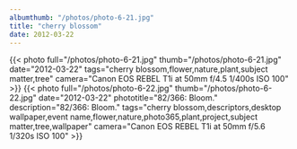 ```yaml
---
albumthumb: "/photos/photo-6-21.jpg"
title: "cherry blossom"
date: 2012-03-22
---
```

{{< photo full="/photos/photo-6-21.jpg" thumb="/photos/photo-6-21.jpg" date="2012-03-22" tags="cherry blossom,flower,nature,plant,subject matter,tree" camera="Canon EOS REBEL T1i at 50mm f/4.5 1/400s ISO 100" >}}
{{< photo full="/photos/photo-6-22.jpg" thumb="/photos/photo-6-22.jpg" date="2012-03-22" phototitle="82/366: Bloom." description="82/366: Bloom." tags="cherry blossom,descriptors,desktop wallpaper,event name,flower,nature,photo365,plant,project,subject matter,tree,wallpaper" camera="Canon EOS REBEL T1i at 50mm f/5.6 1/320s ISO 100" >}}
